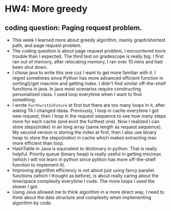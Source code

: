 # HW4: More greedy
## coding question: Paging request problem.
 - This week I learned more about greedy algorithm, mainly graph/shortest path, and page request problem.
 - The coding question is about page request problem, I encountered more trouble than I expected. The third test on gradescope is really big. I first ran out of memory, after relocating memory, I ran over 10 mins and had been shut down. 
 - I chose java to write this one cuz I want to get more familiar with it. I regret sometimes since Python has more advanced efficient function in sorting()/get max/min
  and getting index. I didn't find similar off-the-shelf functions in java. In java most scenarios require constructing personalized class. I used loop everytime when I
  want to find something.
- I wrote `FurthurstInFuture` at first but there are too many loops in it, after asking TA I changed ideas. Previously, I loop in cache everytime I got new request, then 
 I loop in the request sequence to see how many steps more for each cache (and evict the furthest one). Now I realized I can store steps(index) in an long array (same length as request sequence).
 My second version is storing the index at first, then I also use binary heap to store the steps(index) in cache which makes extracting max more efficient than loop.
 - HashTable in Java is equivalent to dictionary in python. That is really helpful. Priority queue (binary heap) is really useful in getting min/max (which I will not
   learn in python since python has more off-the-shelf function to implement it).
 - Improving algorithm efficiency is not about just using fancy parallel functions (which I thought as before), is about really caring about the time/space complexity everytime
  I code. The more loops I used the slower I got.
 - Using Java allowed me to think algorithm in a more direct way, I need to think about the data structure and complexity when implementing algorithm by code.
